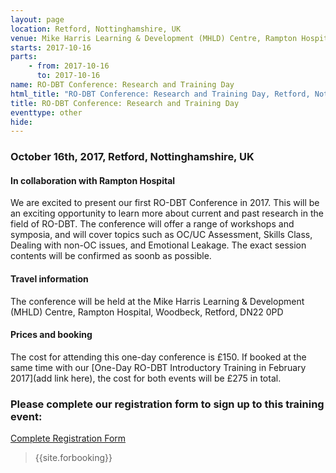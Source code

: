 ```yaml
---
layout: page
location: Retford, Nottinghamshire, UK
venue: Mike Harris Learning & Development (MHLD) Centre, Rampton Hospital, Woodbeck, Retford, DN22 0PD
starts: 2017-10-16
parts:
    - from: 2017-10-16
      to: 2017-10-16
name: RO-DBT Conference: Research and Training Day
html_title: "RO-DBT Conference: Research and Training Day, Retford, Nottinghamshire, UK"
title: RO-DBT Conference: Research and Training Day
eventtype: other
hide: 
---
```


### October 16th, 2017, Retford, Nottinghamshire, UK 
#### In collaboration with Rampton Hospital
We are excited to present our first RO-DBT Conference in 2017. This will be an exciting opportunity to learn more about current and past research in the field of RO-DBT. 
The conference will offer a range of workshops and symposia, and will cover topics such as OC/UC Assessment, Skills Class, Dealing with non-OC issues, and Emotional Leakage. 
The exact session contents will be confirmed as soonb as possible. 

#### Travel information
The conference will be held at the Mike Harris Learning & Development (MHLD) Centre, Rampton Hospital, Woodbeck, Retford, DN22 0PD

#### Prices and booking
The cost for attending this one-day conference is £150. If booked at the same time with our [One-Day RO-DBT Introductory Training in February 2017](add link here), the cost for both events will be £275 in total. 

### Please complete our registration form to sign up to this training event:
[Complete Registration Form](http://goo.gl/forms/PrthbLygcq)

> {{site.forbooking}}
